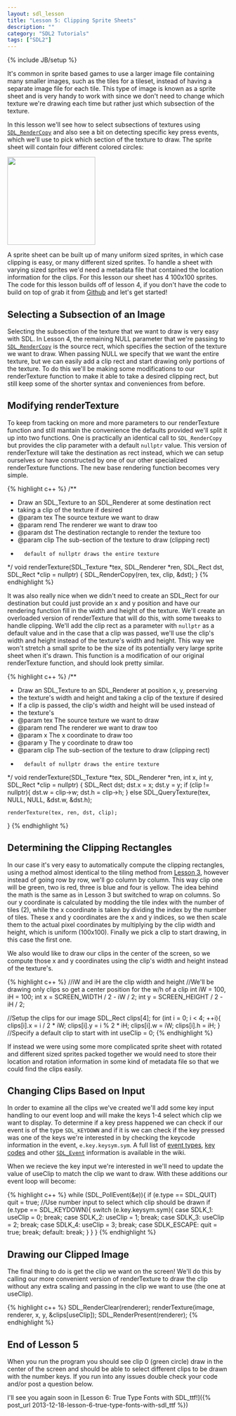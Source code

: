 ```yaml
---
layout: sdl_lesson
title: "Lesson 5: Clipping Sprite Sheets"
description: ""
category: "SDL2 Tutorials"
tags: ["SDL2"]
---
```

{% include JB/setup %}

It's common in sprite based games to use a larger image file containing many smaller images, such as the 
tiles for a tileset, instead of having a separate image file for each tile. This type of image is known
as a sprite sheet and is very handy to work with since we don't need to change which texture we're drawing
each time but rather just which subsection of the texture.

<!--more-->

In this lesson we'll see how to select subsections of textures using [`SDL_RenderCopy`](http://wiki.libsdl.org/SDL_RenderCopy) and also see a bit on detecting specific key press events, which we'll use to pick which section of 
the texture to draw. The sprite sheet will contain four different colored circles:

<a href="https://github.com/Twinklebear/TwinklebearDev-Lessons/raw/master/res/Lesson5/image.png">
	<img width="200" height="auto" class="centered"
		src="https://github.com/Twinklebear/TwinklebearDev-Lessons/raw/master/res/Lesson5/image.png" />
</a>
<br />

A sprite sheet can be built up of many uniform sized sprites, in which case clipping is easy, or many different
sized sprites. To handle a sheet with varying sized sprites we'd need a metadata file that contained the 
location information for the clips. For this lesson our sheet has 4 100x100 sprites. The code for this lesson builds 
off of lesson 4, if you don't have the code to build on top of
grab it from [Github](https://github.com/Twinklebear/TwinklebearDev-Lessons/tree/master/Lesson4) and let's get
started!

Selecting a Subsection of an Image
-
Selecting the subsection of the texture that we want to draw is very easy with SDL. In Lesson 4, the remaining NULL
parameter that we're passing to [`SDL_RenderCopy`](http://wiki.libsdl.org/SDL_RenderCopy) is the source rect, 
which specifies the section of the texture we want to draw. When passing NULL we specify that we want the entire texture, 
but we can easily add a clip rect and start drawing only portions of the texture. To do this we'll be making 
some modifications to our renderTexture function to make it able to take a desired clipping rect, but still
keep some of the shorter syntax and conveniences from before.

Modifying renderTexture
-
To keep from tacking on more and more parameters to our renderTexture function and still mantain the convenience
the defaults provided we'll split it up into two functions. One is practically an identical call
to `SDL_RenderCopy` but provides the clip parameter with a default `nullptr` value. This version of renderTexture will take 
the destination as rect instead, which we can setup ourselves or have constructed by one of our other specialized 
renderTexture functions. The new base rendering function becomes very simple.

{% highlight c++ %}
/**
* Draw an SDL_Texture to an SDL_Renderer at some destination rect
* taking a clip of the texture if desired
* @param tex The source texture we want to draw
* @param rend The renderer we want to draw too
* @param dst The destination rectangle to render the texture too
* @param clip The sub-section of the texture to draw (clipping rect)
*		default of nullptr draws the entire texture
*/
void renderTexture(SDL_Texture *tex, SDL_Renderer *ren, SDL_Rect dst,
	SDL_Rect *clip = nullptr)
{
	SDL_RenderCopy(ren, tex, clip, &dst);
}
{% endhighlight %}
<br />

It was also really nice when we didn't need to create an SDL_Rect for our destination but could just provide
an x and y position and have our rendering function fill in the width and height of the texture. We'll create
an overloaded version of renderTexture that will do this, with some tweaks to handle clipping. We'll add
the clip rect as a parameter with `nullptr` as a default value and in the case that a clip was passed, we'll use 
the clip's width and height instead of the texture's width and height. This way we won't stretch a small
sprite to be the size of its potentially very large sprite sheet when it's drawn. This function is a modification of 
our original renderTexture function, and should look pretty similar.

{% highlight c++ %}
/**
* Draw an SDL_Texture to an SDL_Renderer at position x, y, preserving
* the texture's width and height and taking a clip of the texture if desired
* If a clip is passed, the clip's width and height will be used instead of
*	the texture's
* @param tex The source texture we want to draw
* @param rend The renderer we want to draw too
* @param x The x coordinate to draw too
* @param y The y coordinate to draw too
* @param clip The sub-section of the texture to draw (clipping rect)
*		default of nullptr draws the entire texture
*/
void renderTexture(SDL_Texture *tex, SDL_Renderer *ren, int x, int y,
	SDL_Rect *clip = nullptr)
{
	SDL_Rect dst;
	dst.x = x;
	dst.y = y;
	if (clip != nullptr){
		dst.w = clip->w;
		dst.h = clip->h;
	}
	else
		SDL_QueryTexture(tex, NULL, NULL, &dst.w, &dst.h);

	renderTexture(tex, ren, dst, clip);
}
{% endhighlight %}
<br />

Determining the Clipping Rectangles
-
In our case it's very easy to automatically compute the clipping rectangles, using a method almost identical
to the tiling method from [Lesson 3](http://twinklebear.github.io/sdl2%20tutorials/2013/08/18/lesson-3-sdl-extension-libraries/#tiling_the_background), however instead of going row by row, we'll go column by column. This way
clip one will be green, two is red, three is blue and four is yellow. The idea behind the math is the same as in
Lesson 3 but switched to wrap on columns. So our y coordinate is calculated by modding the tile index with the 
number of tiles (2), while the x coordinate is taken by dividing the index by the number of tiles. These x and y
coordinates are the x and y indices, so we then scale them to the actual pixel coordinates by multiplying by the 
clip width and height, which is uniform (100x100). Finally we pick a clip to start drawing, in this case the first one.

We also would like to draw our clips in the center of the screen, so we compute those x and y coordinates using
the clip's width and height instead of the texture's.

{% highlight c++ %}
//iW and iH are the clip width and height
//We'll be drawing only clips so get a center position for the w/h of a clip
int iW = 100, iH = 100;
int x = SCREEN_WIDTH / 2 - iW / 2;
int y = SCREEN_HEIGHT / 2 - iH / 2;

//Setup the clips for our image
SDL_Rect clips[4];
for (int i = 0; i < 4; ++i){
	clips[i].x = i / 2 * iW;
	clips[i].y = i % 2 * iH;
	clips[i].w = iW;
	clips[i].h = iH;
}
//Specify a default clip to start with
int useClip = 0;
{% endhighlight %}
<br />

If instead we were using some more complicated sprite sheet with rotated and different sized sprites packed together 
we would need to store their location and rotation information in some kind of metadata file so that we could find 
the clips easily.

Changing Clips Based on Input
-
In order to examine all the clips we've created we'll add some key input handling to our event loop and will
make the keys 1-4 select which clip we want to display. To determine if a key press happened we can check
if our event is of the type `SDL_KEYDOWN` and if it is we can check if the key pressed was one of the keys we're interested
in by checking the keycode information in the event, `e.key.keysym.sym`.
A full list of [event types](http://wiki.libsdl.org/SDL_EventType), [key codes](http://wiki.libsdl.org/SDL_Keycode)
and other [`SDL_Event`](http://wiki.libsdl.org/SDL_Event) information is available in the wiki.

When we recieve the key input we're interested in we'll need to update the value of useClip to match the clip
we want to draw. With these additions our event loop will become:

{% highlight c++ %}
while (SDL_PollEvent(&e)){
	if (e.type == SDL_QUIT)
		quit = true;
	//Use number input to select which clip should be drawn
	if (e.type == SDL_KEYDOWN){
		switch (e.key.keysym.sym){
			case SDLK_1:
				useClip = 0;
				break;
			case SDLK_2:
				useClip = 1;
				break;
			case SDLK_3:
				useClip = 2;
				break;
			case SDLK_4:
				useClip = 3;
				break;
			case SDLK_ESCAPE:
				quit = true;
				break;
			default:
				break;
		}
	}
}
{% endhighlight %}
<br />

Drawing our Clipped Image
-
The final thing to do is get the clip we want on the screen! We'll do this by calling our more convenient
version of renderTexture to draw the clip without any extra scaling and passing in the clip we want to use
(the one at useClip).

{% highlight c++ %}
SDL_RenderClear(renderer);
renderTexture(image, renderer, x, y, &clips[useClip]);
SDL_RenderPresent(renderer);
{% endhighlight %}
<br />

End of Lesson 5
-
When you run the program you should see clip 0 (green circle) draw in the center of the screen and should be able to select 
different clips to be drawn with the number keys. If you run into any issues double check your code 
and/or post a question below.

I'll see you again soon in [Lesson 6: True Type Fonts with SDL_ttf!]({% post_url 2013-12-18-lesson-6-true-type-fonts-with-sdl_ttf %})


